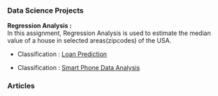 ### Data Science Projects

**Regression Analysis :**   
In this assignment, Regression Analysis is used to estimate the median value of a house in selected areas(zipcodes) of the USA. 

* Classification : [Loan Prediction](https://github.com/sanatdas/Loan-Prediction)

* Classification : [Smart Phone Data Analysis ](https://github.com/sanatdas/Loan-Prediction)



### Articles
